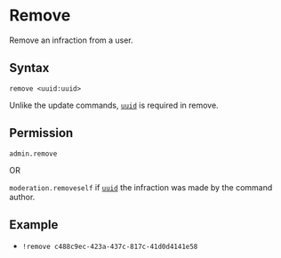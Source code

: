 # Remove

Remove an infraction from a user.

## Syntax

`remove <uuid:uuid>`

Unlike the update commands, [`uuid`](../../../reference/object-types.md#uuid) is required in remove.

## Permission

`admin.remove`

OR

`moderation.removeself` if [`uuid`](../../../reference/object-types.md#uuid) the infraction was made by the command author.

## Example

- `!remove c488c9ec-423a-437c-817c-41d0d4141e58`
